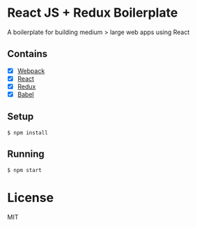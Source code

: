 # React JS + Redux Boilerplate

A boilerplate for building medium > large web apps using React

## Contains

- [x] [Webpack](https://webpack.github.io)
- [x] [React](https://facebook.github.io/react/)
- [x] [Redux](https://github.com/rackt/redux)
- [x] [Babel](https://babeljs.io/)

## Setup

```
$ npm install
```

## Running

```
$ npm start
```

# License

MIT
